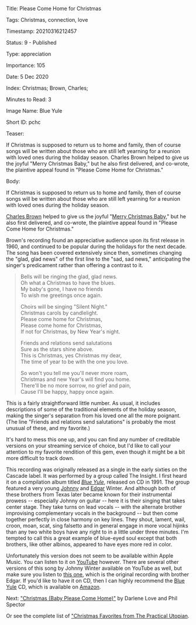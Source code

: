 Title:  Please Come Home for Christmas

Tags:   Christmas, connection, love

Timestamp: 20210316212457

Status: 9 - Published

Type:   appreciation

Importance: 105

Date:   5 Dec 2020

Index:  Christmas; Brown, Charles; 

Minutes to Read: 3

Image Name: Blue Yule

Short ID: pchc

Teaser: 

If Christmas is supposed to return us to home and family, then of course songs will be written about those who are still left yearning for a reunion with loved ones during the holiday season. Charles Brown helped to give us the joyful "Merry Christmas Baby," but he also first delivered, and co-wrote, the plaintive appeal found in "Please Come Home for Christmas."


Body: 

If Christmas is supposed to return us to home and family, then of course songs will be written about those who are still left yearning for a reunion with loved ones during the holiday season. 

[Charles Brown][cb] helped to give us the joyful "[Merry Christmas Baby][mcb]," but he also first delivered, and co-wrote, the plaintive appeal found in "Please Come Home for Christmas."

Brown's recording found an appreciative audience upon its first release in 1960, and continued to be popular during the holidays for the next decade. The song has been covered extensively since then, sometimes changing the "glad, glad news" of the first line to the "sad, sad news," anticipating the singer's predicament rather than offering a contrast to it.  

> Bells will be ringing the glad, glad news.  
> Oh what a Christmas to have the blues.  
> My baby's gone, I have no friends  
> To wish me greetings once again.  
>
> Choirs will be singing "Silent Night."  
> Christmas carols by candlelight.  
> Please come home for Christmas,  
> Please come home for Christmas,  
> If not for Christmas, by New Year's night.  
>
> Friends and relations send salutations  
> Sure as the stars shine above.  
> This is Christmas, yes Christmas my dear,  
> The time of year to be with the one you love.  
>
> So won't you tell me you'll never more roam,  
> Christmas and new Year's will find you home.  
> There'll be no more sorrow, no grief and pain,  
> Cause I'll be happy, happy once again.  

This is a fairly straightforward little number. As usual, it includes descriptions of some of the traditional elements of the holiday season, making the singer's separation from his loved one all the more poignant. (The line "Friends and relations send salutations" is probably the most unusual of these, and my favorite.) 

It's hard to mess this one up, and you can find any number of creditable versions on your streaming service of choice, but I'd like to call your attention to my favorite rendition of this gem, even though it might be a bit more difficult to track down. 

This recording was originally released as a single in the early sixties on the Cascade label. It was performed by a group called The Insight. I first heard it on a compilation album titled *[Blue Yule][by]*, released on CD in 1991. The group featured a very young [Johnny][jw] and [Edgar][ew] Winter. And although both of these brothers from Texas later became known for their instrumental prowess -- especially Johnny on guitar -- here it is their singing that takes center stage. They take turns on lead vocals -- with the alternate brother improvising complementary vocals in the background -- but then come together perfectly in close harmony on key lines. They shout, lament, wail, croon, moan, scat, sing falsetto and in general engage in more vocal hijinks than any two white boys have any right to in a little under three minutes. I'm tempted to call this a great example of blue-eyed soul except that both brothers, like other albinos, appeared to have eyes more red in color. 

Unfortunately this version does not seem to be available within Apple Music. You can listen to it on [YouTube][yt] however. There are several other versions of this song by Johnny Winter available on YouTube as well, but make sure you listen to [this one][yt], which is the original recording with brother Edgar. If you'd like to have it on CD, then I can highly recommend the [Blue Yule][am] CD, which is available on [Amazon][am]. 

Next: ["Christmas (Baby Please Come Home)"](christmas-baby-please-come-home.html) by Darlene Love and Phil Spector

Or see the complete list of ["Christmas Favorites from The Practical Utopian](christmas-favorites-from-the-practical-utopian.html).

[am]: https://www.amazon.com/Blue-Yule-VARIOUS-ARTISTS/dp/B0000032HI/ref=as_li_ss_tl?ie=UTF8&qid=1512765132&sr=8-1&keywords=blue+yule&linkCode=ll1&tag=wordsaboutsongs-20&linkId=5dd419447728bb877508f4147c8c15f8

[by]: https://www.allmusic.com/album/blue-yule-christmas-blues-and-r-b-classics-mw0000690956
[cb]: https://en.wikipedia.org/wiki/Charles_Brown_(musician)
[ew]: https://en.wikipedia.org/wiki/Edgar_Winter
[jw]: https://en.wikipedia.org/wiki/Johnny_Winter
[mcb]: merry-christmas-baby.html
[yt]: https://youtu.be/1nrkvfKKCmY
